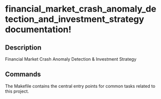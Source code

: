 # financial_market_crash_anomaly_detection_and_investment_strategy documentation!

## Description

Financial Market Crash Anomaly Detection & Investment Strategy

## Commands

The Makefile contains the central entry points for common tasks related to this project.

